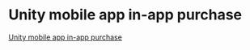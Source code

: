 # Unity mobile app in-app purchase
[Unity mobile app in-app purchase](https://aiwithcloud.com/2022/09/16/unity_mobile_app_in_app_purchase/)